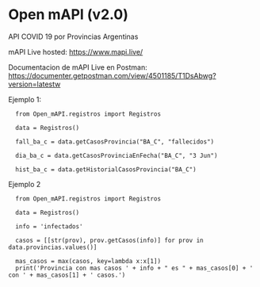 # Open mAPI (v2.0)
API COVID 19 por Provincias Argentinas

mAPI Live hosted: https://www.mapi.live/

Documentacion de mAPI Live en Postman: https://documenter.getpostman.com/view/4501185/T1DsAbwg?version=latestw

Ejemplo 1:

```
  from Open_mAPI.registros import Registros

  data = Registros()

  fall_ba_c = data.getCasosProvincia("BA_C", "fallecidos")

  dia_ba_c = data.getCasosProvinciaEnFecha("BA_C", "3 Jun")

  hist_ba_c = data.getHistorialCasosProvincia("BA_C")
```
Ejemplo 2

```
  from Open_mAPI.registros import Registros

  data = Registros()

  info = 'infectados'

  casos = [[str(prov), prov.getCasos(info)] for prov in data.provincias.values()]

  mas_casos = max(casos, key=lambda x:x[1])
  print('Provincia con mas casos ' + info + " es " + mas_casos[0] + ' con ' + mas_casos[1] + ' casos.')
```